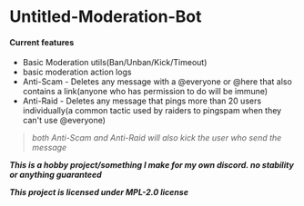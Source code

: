 # Untitled-Moderation-Bot   
#### Current features   
- Basic Moderation utils(Ban/Unban/Kick/Timeout)   
- basic moderation action logs   
- Anti-Scam - Deletes any message with a @everyone or @here that also contains a link(anyone who has permission to do will be immune)   
- Anti-Raid - Deletes any message that pings more than 20 users individually(a common tactic used by raiders to pingspam when they can't use @everyone)   
> *both Anti-Scam and Anti-Raid will also kick the user who send the message*

***This is a hobby project/something I make for my own discord. no stability or anything guaranteed***   
    
***This project is licensed under MPL-2.0 license***
